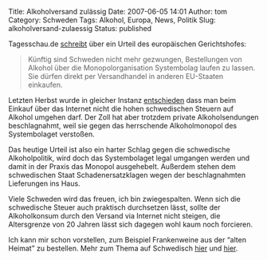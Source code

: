 Title: Alkoholversand zulässig
Date: 2007-06-05 14:01
Author: tom
Category: Schweden
Tags: Alkohol, Europa, News, Politik
Slug: alkoholversand-zulaessig
Status: published

Tagesschau.de
[schreibt](http://www.tagesschau.de/aktuell/meldungen/0,,OID6874470_,00.html)
über ein Urteil des europäischen Gerichtshofes:

> Künftig sind Schweden nicht mehr gezwungen, Bestellungen von Alkohol
> über die Monopolorganisation Systembolag laufen zu lassen. Sie dürfen
> direkt per Versandhandel in anderen EU-Staaten einkaufen.

Letzten Herbst wurde in gleicher Instanz
[entschieden](http://www.fiket.de/2006/11/27/schweden-europa-und-der-alkohol/)
dass man beim Einkauf über das Internet nicht die hohen schwedischen
Steuern auf Alkohol umgehen darf. Der Zoll hat aber trotzdem private
Alkoholsendungen beschlagnahmt, weil sie gegen das herrschende
Alkoholmonopol des Systembolaget verstoßen.

Das heutige Urteil ist also ein harter Schlag gegen die schwedische
Alkoholpolitik, wird doch das Systembolaget legal umgangen werden und
damit in der Praxis das Monopol ausgehebelt. Außerdem stehen dem
schwedischen Staat Schadenersatzklagen wegen der beschlagnahmten
Lieferungen ins Haus.

Viele Schweden wird das freuen, ich bin zwiegespalten. Wenn sich die
schwedische Steuer auch praktisch durchsetzen lässt, sollte der
Alkoholkonsum durch den Versand via Internet nicht steigen, die
Altersgrenze von 20 Jahren lässt sich dagegen wohl kaum noch forcieren.

Ich kann mir schon vorstellen, zum Beispiel Frankenweine aus der “alten
Heimat” zu bestellen. Mehr zum Thema auf Schwedisch
[hier](http://sr.se/Ekot/artikel.asp?artikel=1407623) und
[hier](http://www.svd.se/dynamiskt/inrikes/did_15682353.asp).

